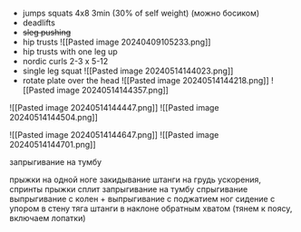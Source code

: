 - jumps squats 4x8 3min  (30% of self weight) (можно босиком)
- deadlifts
- ~~sleg pushing~~
- hip trusts ![[Pasted image 20240409105233.png]]
- hip trusts with one leg up
- nordic curls 2-3 x 5-12
- single leg squat ![[Pasted image 20240514144023.png]]
- rotate plate over the head ![[Pasted image 20240514144218.png]]
![[Pasted image 20240514144357.png]]

![[Pasted image 20240514144447.png]] ![[Pasted image 20240514144504.png]]

![[Pasted image 20240514144647.png]] ![[Pasted image 20240514144701.png]]

запрыгивание на тумбу

прыжки на одной ноге
закидывание штанги на грудь
ускорения, спринты
прыжки сплит
запрыгивание на тумбу
спрыгивание
выпрыгивание с колен + выпрыгивание с поджатием ног
сидение с упором в стену
тяга штанги в наклоне обратным хватом (тянем к поясу, включаем лопатки)